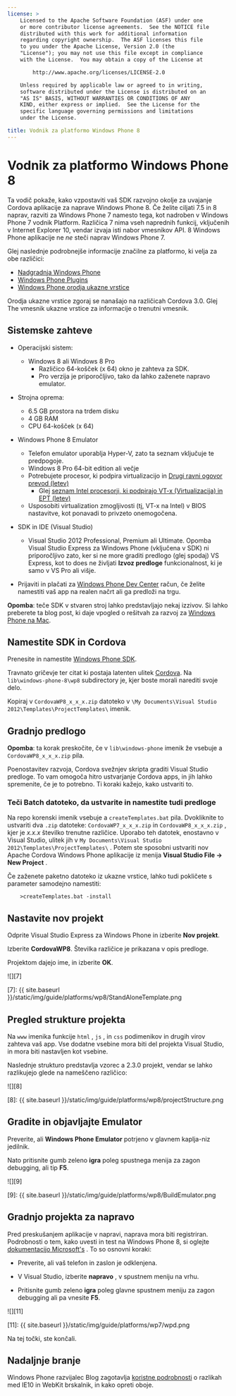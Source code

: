 ```yaml
---
license: >
    Licensed to the Apache Software Foundation (ASF) under one
    or more contributor license agreements.  See the NOTICE file
    distributed with this work for additional information
    regarding copyright ownership.  The ASF licenses this file
    to you under the Apache License, Version 2.0 (the
    "License"); you may not use this file except in compliance
    with the License.  You may obtain a copy of the License at

        http://www.apache.org/licenses/LICENSE-2.0

    Unless required by applicable law or agreed to in writing,
    software distributed under the License is distributed on an
    "AS IS" BASIS, WITHOUT WARRANTIES OR CONDITIONS OF ANY
    KIND, either express or implied.  See the License for the
    specific language governing permissions and limitations
    under the License.

title: Vodnik za platformo Windows Phone 8
---
```


# Vodnik za platformo Windows Phone 8

Ta vodič pokaže, kako vzpostaviti vaš SDK razvojno okolje za uvajanje Cordova aplikacije za naprave Windows Phone 8. Če želite ciljati 7.5 in 8 naprav, razviti za Windows Phone 7 namesto tega, kot nadroben v Windows Phone 7 vodnik Platform. Različica 7 nima vseh naprednih funkcij, vključenih v Internet Explorer 10, vendar izvaja isti nabor vmesnikov API. 8 Windows Phone aplikacije ne *ne* steči naprav Windows Phone 7.

Glej naslednje podrobnejše informacije značilne za platformo, ki velja za obe različici:

*   [Nadgradnja Windows Phone](upgrading.html)
*   [Windows Phone Plugins](plugin.html)
*   [Windows Phone orodja ukazne vrstice](tools.html)

Orodja ukazne vrstice zgoraj se nanašajo na različicah Cordova 3.0. Glej The vmesnik ukazne vrstice za informacije o trenutni vmesnik.

## Sistemske zahteve

*   Operacijski sistem:
    
    *   Windows 8 ali Windows 8 Pro 
        *   Različico 64-košček (x 64) okno je zahteva za SDK.
        *   Pro verzija je priporočljivo, tako da lahko zaženete napravo emulator.

*   Strojna oprema:
    
    *   6.5 GB prostora na trdem disku
    *   4 GB RAM
    *   CPU 64-košček (x 64)

*   Windows Phone 8 Emulator
    
    *   Telefon emulator uporablja Hyper-V, zato ta seznam vključuje te predpogoje.
    *   Windows 8 Pro 64-bit edition ali večje
    *   Potrebujete procesor, ki podpira virtualizacijo in [Drugi ravni ogovor prevod (letev)][1] 
        *   Glej [seznam Intel procesorji, ki podpirajo VT-x (Virtualizacija) in EPT (letev)][2]
    *   Usposobiti virtualization zmogljivosti (tj, VT-x na Intel) v BIOS nastavitve, kot ponavadi to privzeto onemogočena.

*   SDK in IDE (Visual Studio)
    
    *   Visual Studio 2012 Professional, Premium ali Ultimate. Opomba Visual Studio Express za Windows Phone (vključena v SDK) ni priporočljivo zato, ker si ne more graditi predlogo (glej spodaj) VS Express, kot to does ne življati **Izvoz predloge** funkcionalnost, ki je samo v VS Pro ali višje.

*   Prijaviti in plačati za [Windows Phone Dev Center][3] račun, če želite namestiti vaš app na realen načrt ali ga predloži na trgu.

 [1]: http://en.wikipedia.org/wiki/Second_Level_Address_Translation
 [2]: http://ark.intel.com/Products/VirtualizationTechnology
 [3]: http://dev.windowsphone.com/en-us/publish

**Opomba**: teče SDK v stvaren stroj lahko predstavljajo nekaj izzivov. Si lahko preberete ta blog post, ki daje vpogled o rešitvah za razvoj za [Windows Phone na Mac][4].

 [4]: http://aka.ms/BuildaWP8apponaMac

## Namestite SDK in Cordova

Prenesite in namestite [Windows Phone SDK][5].

 [5]: http://www.microsoft.com/en-us/download/details.aspx?id=35471

Travnato gričevje ter citat ki postaja latenten ulitek [Cordova][6]. Na `lib\windows-phone-8\wp8` subdirectory je, kjer boste morali narediti svoje delo.

 [6]: http://phonegap.com/download

Kopiraj v `CordovaWP8_x_x_x.zip` datoteko v `\My Documents\Visual
Studio 2012\Templates\ProjectTemplates\` imenik.

## Gradnjo predlogo

**Opomba**: ta korak preskočite, če v `lib\windows-phone` imenik že vsebuje a `CordovaWP8_x_x_x.zip` pila.

Poenostavitev razvoja, Cordova svežnjev skripta graditi Visual Studio predloge. To vam omogoča hitro ustvarjanje Cordova apps, in jih lahko spremenite, če je to potrebno. Ti koraki kažejo, kako ustvariti to.

### Teči Batch datoteko, da ustvarite in namestite tudi predloge

Na repo korenski imenik vsebuje a `createTemplates.bat` pila. Dvokliknite to ustvariti dva `.zip` datoteke: `CordovaWP7_x_x_x.zip` in `CordovaWP8_x_x_x.zip` , kjer je *x.x.x* številko trenutne različice. Uporabo teh datotek, enostavno v Visual Studio, ulitek jih v `My
Documents\Visual Studio 2012\Templates\ProjectTemplates\` . Potem ste sposobni ustvariti nov Apache Cordova Windows Phone aplikacije iz menija **Visual Studio File → New Project** .

Če zaženete paketno datoteko iz ukazne vrstice, lahko tudi pokličete s parameter samodejno namestiti:

        >createTemplates.bat -install
    

## Nastavite nov projekt

Odprite Visual Studio Express za Windows Phone in izberite **Nov projekt**.

Izberite **CordovaWP8**. Številka različice je prikazana v opis predloge.

Projektom dajejo ime, in izberite **OK**.

![][7]

 [7]: {{ site.baseurl }}/static/img/guide/platforms/wp8/StandAloneTemplate.png

## Pregled strukture projekta

Na `www` imenika funkcije `html` , `js` , in `css` podimenikov in drugih virov zahteva vaš app. Vse dodatne vsebine mora biti del projekta Visual Studio, in mora biti nastavljen kot vsebine.

Naslednje strukturo predstavlja vzorec a 2.3.0 projekt, vendar se lahko razlikujejo glede na nameščeno različico:

![][8]

 [8]: {{ site.baseurl }}/static/img/guide/platforms/wp8/projectStructure.png

## Gradite in objavljajte Emulator

Preverite, ali **Windows Phone Emulator** potrjeno v glavnem kaplja-niz jedilnik.

Nato pritisnite gumb zeleno **igra** poleg spustnega menija za zagon debugging, ali tip **F5**.

![][9]

 [9]: {{ site.baseurl }}/static/img/guide/platforms/wp8/BuildEmulator.png

## Gradnjo projekta za napravo

Pred preskušanjem aplikacije v napravi, naprava mora biti registriran. Podrobnosti o tem, kako uvesti in test na Windows Phone 8, si oglejte [dokumentacijo Microsoft's][10] . To so osnovni koraki:

 [10]: http://msdn.microsoft.com/en-us/library/windowsphone/develop/ff402565(v=vs.105).aspx

*   Preverite, ali vaš telefon in zaslon je odklenjena.

*   V Visual Studio, izberite **napravo** , v spustnem meniju na vrhu.

*   Pritisnite gumb zeleno **igra** poleg glavne spustnem meniju za zagon debugging ali pa vnesite **F5**.

![][11]

 [11]: {{ site.baseurl }}/static/img/guide/platforms/wp7/wpd.png

Na tej točki, ste končali.

## Nadaljnje branje

Windows Phone razvijalec Blog zagotavlja [koristne podrobnosti][12] o razlikah med IE10 in WebKit brskalnik, in kako opreti oboje.

 [12]: http://blogs.windows.com/windows_phone/b/wpdev/archive/2012/11/15/adapting-your-webkit-optimized-site-for-internet-explorer-10.aspx

